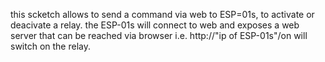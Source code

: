 this scketch allows to send a command via web to ESP=01s, to activate or deacivate a relay. the ESP-01s will connect to web and exposes a web server that can be reached via browser i.e. http://"ip of ESP-01s"/on will switch on the relay.
